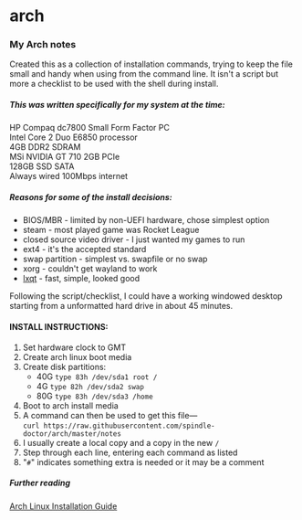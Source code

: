 # arch
### My Arch notes

Created this as a collection of installation commands, trying 
to keep the file small and handy when using from the command 
line.  It isn't a script but more a checklist to be used with 
the shell during install.

##### This was written specifically for my system at the time:  
HP Compaq dc7800 Small Form Factor PC  
Intel Core 2 Duo E6850 processor  
4GB DDR2 SDRAM  
MSi NVIDIA GT 710 2GB PCIe  
128GB SSD SATA  
Always wired 100Mbps internet  

##### Reasons for some of the install decisions:
* BIOS/MBR - limited by non-UEFI hardware, chose simplest option
* steam - most played game was Rocket League
* closed source video driver - I just wanted my games to run
* ext4 - it's the accepted standard
* swap partition - simplest vs. swapfile or no swap
* xorg - couldn't get wayland to work
* [lxqt](https://lxqt.org/) - fast, simple, looked good

Following the script/checklist, I could have a working windowed 
desktop starting from a unformatted hard drive in about 45 minutes.

#### INSTALL INSTRUCTIONS:

1. Set hardware clock to GMT
2. Create arch linux boot media
3. Create disk partitions:
   - 40G `type 83h /dev/sda1 root /`
   - 4G `type 82h /dev/sda2 swap`
   - 80G `type 83h /dev/sda3 /home`
4. Boot to arch install media
5. A command can then be used to get this file—  
 `curl https://raw.githubusercontent.com/spindle-doctor/arch/master/notes`
6. I usually create a local copy and a copy in the new `/`
7. Step through each line, entering each command as listed
8. "`#`" indicates something extra is needed or it may be a comment

##### Further reading
[Arch Linux Installation Guide](https://wiki.archlinux.org/index.php/installation_guide)

